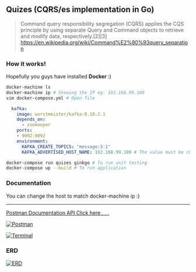 ## Quizes (CQRS/es implementation in Go)

> Command query responsibility segregation (CQRS) applies the CQS principle by using separate Query and Command objects to retrieve and modify data, respectively.[2][3]
https://en.wikipedia.org/wiki/Command%E2%80%93query_separation

### How it works!
Hopefully you guys have installed **Docker** :)

```bash
docker-machine ls
docker-machine ip # Showing the IP eg: 192.168.99.100
vim docker-compose.yml # Open file
```

```yaml
  kafka:
    image: wurstmeister/kafka:0.10.2.1
    depends_on:
      - zookeeper
    ports:
    - 9092:9092
    environment:
      KAFKA_CREATE_TOPICS: "message:3:1"
      KAFKA_ADVERTISED_HOST_NAME: 192.168.99.100 # The value must be change to match docker-machine ip
```

```bash
docker-compose run quizes ginkgo # To run unit testing
docker-compose up --build # To run application
```
### Documentation
You can change the host to match docker-machine ip :)

------------


[Postman Documentation API Click here . . .](https://documenter.getpostman.com/view/5287012/RWgjZMU4#8f4e8573-5b78-4e79-9f87-28ad83cbfdfd "Postman Documentation API")

[![Postman](https://image.ibb.co/dBcwJe/t0.png "Postman")](https://image.ibb.co/dBcwJe/t0.png "Postman")

[![Terminal](https://image.ibb.co/bE6Crz/t1.png "Terminal")](https://image.ibb.co/bE6Crz/t1.png "Terminal")

### ERD

[![ERD](https://image.ibb.co/iKF9Oe/erd_testing.png "ERD")](https://image.ibb.co/iKF9Oe/erd_testing.png "ERD")
